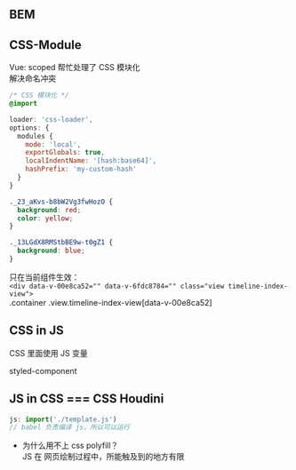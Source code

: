 ## BEM  

## CSS-Module  
Vue: scoped 帮忙处理了 CSS 模块化  
解决命名冲突  
```css
/* CSS 模块化 */
@import
```

```js
loader: 'css-loader',
options: {
  modules {
    mode: 'local',
    exportGlobals: true,
    localIndentName: '[hash:base64]',
    hashPrefix: 'my-custom-hash'
  }
}
```

```css
._23_aKvs-b8bW2Vg3fwHozO {
  background: red;
  color: yellow;
}

._13LGdX8RMStbBE9w-t0gZ1 {
  background: blue;
}
```
只在当前组件生效：  
`<div data-v-00e8ca52="" data-v-6fdc8784="" class="view timeline-index-view">`  
.container .view.timeline-index-view[data-v-00e8ca52]  

## CSS in JS  
CSS 里面使用 JS 变量  

styled-component  

## JS in CSS === CSS Houdini  
```js
js: import('./template.js')
// babel 负责编译 js，所以可以运行 
```
- 为什么用不上 css polyfill？  
  JS 在 网页绘制过程中，所能触及到的地方有限  